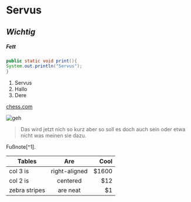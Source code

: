 # Servus
## *Wichtig*
##### **Fett**
```Java
public static void print(){
System.out.println("Servus");
}
```
1. Servus
2. Hallo
3. Dere

[chess.com](https://www.chess.com/member/thunderstrike3"Profil")

![geh](.image1.jpg "WElcome")

> Das wird jetzt nich so kurz aber so soll es doch auch sein oder etwa nicht was meinen sie dazu.

Fußnote[^1].

| Tables        | Are           | Cool  |
| ------------- |:-------------:| -----:|
| col 3 is      | right-aligned | $1600 |
| col 2 is      | centered      |   $12 |
| zebra stripes | are neat      |    $1 |

